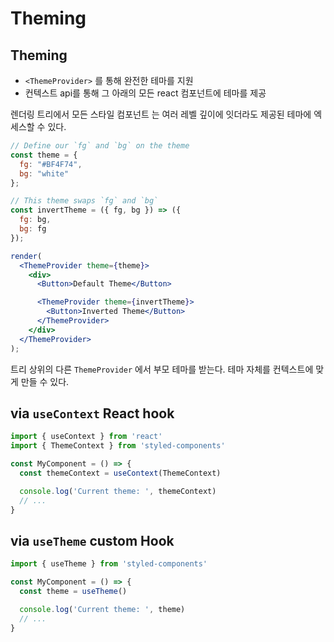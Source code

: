 # Theming

## Theming

* `<ThemeProvider>` 를 통해 완전한 테마를 지원
* 컨텍스트 api를 통해 그 아래의 모든 react 컴포넌트에 테마를 제공

렌더링 트리에서 모든 스타일 컴포넌트 는 여러 레벨 깊이에 잇더라도 제공된 테마에 엑세스할 수 있다.

```jsx
// Define our `fg` and `bg` on the theme
const theme = {
  fg: "#BF4F74",
  bg: "white"
};

// This theme swaps `fg` and `bg`
const invertTheme = ({ fg, bg }) => ({
  fg: bg,
  bg: fg
});

render(
  <ThemeProvider theme={theme}>
    <div>
      <Button>Default Theme</Button>

      <ThemeProvider theme={invertTheme}>
        <Button>Inverted Theme</Button>
      </ThemeProvider>
    </div>
  </ThemeProvider>
);
```

트리 상위의 다른 `ThemeProvider` 에서 부모 테마를 받는다. 테마 자체를 컨텍스트에 맞게 만들 수 있다.

## via `useContext` React hook

```jsx
import { useContext } from 'react'
import { ThemeContext } from 'styled-components'

const MyComponent = () => {
  const themeContext = useContext(ThemeContext)

  console.log('Current theme: ', themeContext)
  // ...
}
```

## via `useTheme` custom Hook

```jsx
import { useTheme } from 'styled-components'

const MyComponent = () => {
  const theme = useTheme()

  console.log('Current theme: ', theme)
  // ...
}
```
